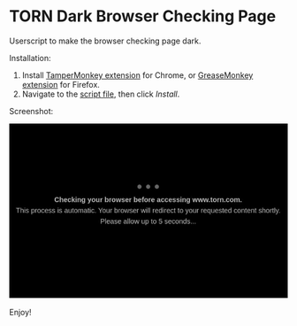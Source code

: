 # TORN Dark Browser Checking Page

Userscript to make the browser checking page dark.

Installation:

1. Install [TamperMonkey extension](https://www.tampermonkey.net/) for Chrome, or [GreaseMonkey extension](https://addons.mozilla.org/en-US/firefox/addon/greasemonkey/) for Firefox.
2. Navigate to the [script file](https://github.com/juzraai/torn-dark-browser-check/raw/main/torn-dark-browser-check.user.js), then click *Install*.

Screenshot:

![](screenshot.jpg)

Enjoy!